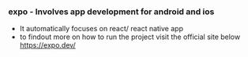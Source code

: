 ### expo - Involves app development for android and ios

- It automatically focuses on react/ react native app
- to findout more on how to run the project visit the official site below
  https://expo.dev/
